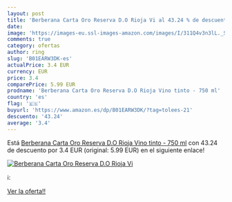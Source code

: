 ```yaml
---
layout: post
title: 'Berberana Carta Oro Reserva D.O Rioja Vi al 43.24 % de descuento'
date: 
image: 'https://images-eu.ssl-images-amazon.com/images/I/311Q4v3n3lL._SL200_.jpg'
comments: true
category: ofertas
author: ring
slug: 'B01EARW3DK-es'
actualPrice: 3.4 EUR
currency: EUR
price: 3.4
comparePrice: 5.99 EUR
prodname: 'Berberana Carta Oro Reserva D.O Rioja Vino tinto - 750 ml'
country: 'es'
flag: '🇪🇸'
buyurl: 'https://www.amazon.es/dp/B01EARW3DK/?tag=tolees-21'
descuento: '43.24'
average: '3.4'
---
```


Está [Berberana Carta Oro Reserva D.O Rioja Vino tinto - 750 ml](https://www.amazon.es/dp/B01EARW3DK/?tag=tolees-21) con 43.24 de descuento por 3.4 EUR (original: 5.99 EUR) en el siguiente enlace!

[![Berberana Carta Oro Reserva D.O Rioja Vi](https://images-eu.ssl-images-amazon.com/images/I/311Q4v3n3lL._SL200_.jpg)](https://www.amazon.es/dp/B01EARW3DK/?tag=tolees-21)

ℹ️:


[Ver la oferta!!](https://www.amazon.es/dp/B01EARW3DK/?tag=tolees-21)
